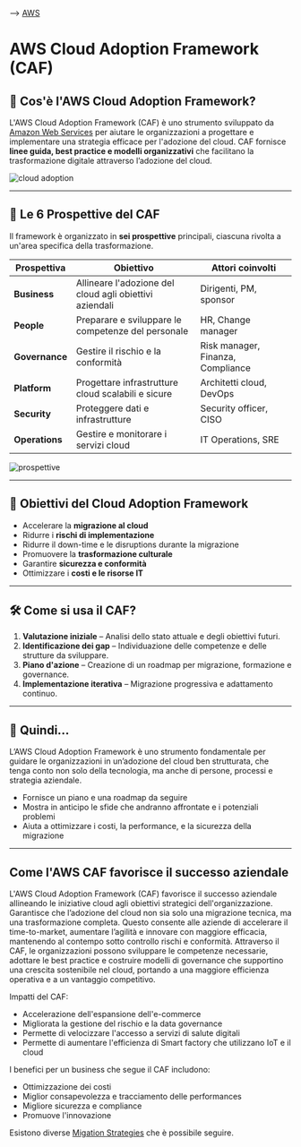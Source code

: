 --> [AWS](AWS.md)
# AWS Cloud Adoption Framework (CAF)

## 📌 Cos'è l'AWS Cloud Adoption Framework?

L'AWS Cloud Adoption Framework (CAF) è uno strumento sviluppato da [Amazon Web Services](AWS.md) per aiutare le organizzazioni a progettare e implementare una strategia efficace per l'adozione del cloud. CAF fornisce **linee guida, best practice e modelli organizzativi** che facilitano la trasformazione digitale attraverso l’adozione del cloud.

![cloud adoption](cloud-adoption.png)

---

## 🧩 Le 6 Prospettive del CAF

Il framework è organizzato in **sei prospettive** principali, ciascuna rivolta a un'area specifica della trasformazione.

| Prospettiva | Obiettivo | Attori coinvolti |
|-------------|-----------|------------------|
| **Business** | Allineare l'adozione del cloud agli obiettivi aziendali | Dirigenti, PM, sponsor |
| **People** | Preparare e sviluppare le competenze del personale | HR, Change manager |
| **Governance** | Gestire il rischio e la conformità | Risk manager, Finanza, Compliance |
| **Platform** | Progettare infrastrutture cloud scalabili e sicure | Architetti cloud, DevOps |
| **Security** | Proteggere dati e infrastrutture | Security officer, CISO |
| **Operations** | Gestire e monitorare i servizi cloud | IT Operations, SRE |
![prospettive](prospettive-caf.png)

---

## 🚀 Obiettivi del Cloud Adoption Framework

- Accelerare la **migrazione al cloud**
- Ridurre i **rischi di implementazione**
- Ridurre il down-time e le disruptions durante la migrazione
- Promuovere la **trasformazione culturale**
- Garantire **sicurezza e conformità**
- Ottimizzare i **costi e le risorse IT**

---

## 🛠️ Come si usa il CAF?

1. **Valutazione iniziale** – Analisi dello stato attuale e degli obiettivi futuri.
2. **Identificazione dei gap** – Individuazione delle competenze e delle strutture da sviluppare.
3. **Piano d'azione** – Creazione di un roadmap per migrazione, formazione e governance.
4. **Implementazione iterativa** – Migrazione progressiva e adattamento continuo.

---

## 📌 Quindi...

L’AWS Cloud Adoption Framework è uno strumento fondamentale per guidare le organizzazioni in un’adozione del cloud ben strutturata, che tenga conto non solo della tecnologia, ma anche di persone, processi e strategia aziendale.

- Fornisce un piano e una roadmap da seguire
- Mostra in anticipo le sfide che andranno affrontate e i potenziali problemi
- Aiuta a ottimizzare i costi, la performance, e la sicurezza della migrazione

---

## Come l'AWS CAF favorisce il successo aziendale

L'AWS Cloud Adoption Framework (CAF) favorisce il successo aziendale allineando le iniziative cloud agli obiettivi strategici dell'organizzazione. Garantisce che l’adozione del cloud non sia solo una migrazione tecnica, ma una trasformazione completa. Questo consente alle aziende di accelerare il time-to-market, aumentare l’agilità e innovare con maggiore efficacia, mantenendo al contempo sotto controllo rischi e conformità. Attraverso il CAF, le organizzazioni possono sviluppare le competenze necessarie, adottare le best practice e costruire modelli di governance che supportino una crescita sostenibile nel cloud, portando a una maggiore efficienza operativa e a un vantaggio competitivo.

Impatti del CAF:
- Accelerazione dell'espansione dell'e-commerce
- Migliorata la gestione del rischio e la data governance
- Permette di velocizzare l'accesso a servizi di salute digitali
- Permette di aumentare l'efficienza di Smart factory che utilizzano IoT e il cloud

I benefici per un business che segue il CAF includono:
- Ottimizzazione dei costi
- Miglior consapevolezza e tracciamento delle performances
- Migliore sicurezza e compliance
- Promuove l'innovazione

Esistono diverse [Migation Strategies](AWS-Migration-Strategies.md) che è possibile seguire.
